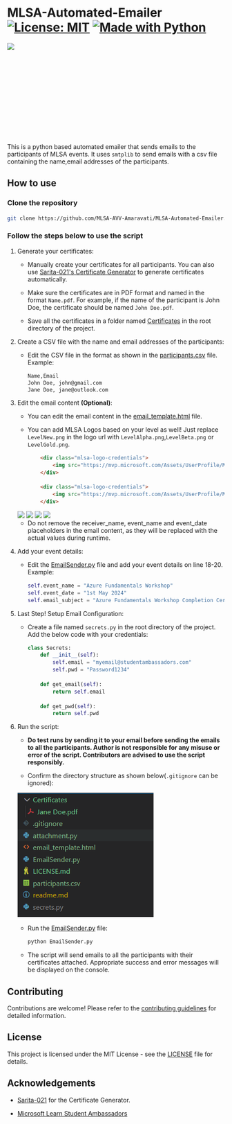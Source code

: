 # MLSA-Automated-Emailer [![License: MIT][License-Badge]](LICENSE.md) [![Made with Python][Python-Badge]](https://www.python.org/)

<img src="https://mvp.microsoft.com/Assets/UserProfile/MSA/Badge/LevelNew.png" height="200" style="display: block; margin: 0 auto;"><br>

This is a python based automated emailer that sends emails to the participants of MLSA events. It uses `smtplib` to send emails with a csv file containing the name,email addresses of the participants.

## How to use

### Clone the repository

```bash
git clone https://github.com/MLSA-AVV-Amaravati/MLSA-Automated-Emailer.git
```

### Follow the steps below to use the script

1. Generate your certificates:

    - Manually create your certificates for all participants.  You can also use [Sarita-021's Certificate Generator](https://github.com/Sarita-021/MLSA-Certificate-Generator) to generate certificates automatically.

    - Make sure the certificates are in PDF format and named in the format `Name.pdf`. For example, if the name of the participant is John Doe, the certificate should be named `John Doe.pdf`.

    - Save all the certificates in a folder named [Certificates](Certificates) in the root directory of the project.

2. Create a CSV file with the name and email addresses of the participants:

    - Edit the CSV file in the format as shown in the [participants.csv](participants.csv) file.
    Example:

        ```csv
        Name,Email
        John Doe, john@gmail.com
        Jane Doe, jane@outlook.com
        ```

3. Edit the email content **(Optional)**:

    - You can edit the email content in the [email_template.html](email_template.html) file.
    
    - You can add MLSA Logos based on your level as well! Just replace `LevelNew.png` in the logo url with `LevelAlpha.png`,`LevelBeta.png` or `LevelGold.png`.

        ```html
            <div class="mlsa-logo-credentials">
                <img src="https://mvp.microsoft.com/Assets/UserProfile/MSA/Badge/LevelGold.png" alt="Microsoft Learn Student Ambassador Logo" width="100">
            </div>

            <div class="mlsa-logo-credentials">
                <img src="https://mvp.microsoft.com/Assets/UserProfile/MSA/Badge/LevelNew.png" alt="Microsoft Learn Student Ambassador Logo" width="100">
            </div>
        ```

    <img src="https://mvp.microsoft.com/Assets/UserProfile/MSA/Badge/LevelNew.png" height="100">
    <img src="https://mvp.microsoft.com/Assets/UserProfile/MSA/Badge/LevelAlpha.png" height="100">
    <img src="https://mvp.microsoft.com/Assets/UserProfile/MSA/Badge/LevelBeta.png" height="100">
    <img src="https://mvp.microsoft.com/Assets/UserProfile/MSA/Badge/LevelGold.png" height="100"><br>

    - Do not remove the receiver_name, event_name and event_date placeholders in the email content, as they will be replaced with the actual values during runtime.

4. Add your event details:

    - Edit the [EmailSender.py](EmailSender.py) file and add your event details on line 18-20. Example:

        ```python
        self.event_name = "Azure Fundamentals Workshop"
        self.event_date = "1st May 2024"
        self.email_subject = "Azure Fundamentals Workshop Completion Certificate"
        ```

5. Last Step! Setup Email Configuration:

    - Create a file named `secrets.py` in the root directory of the project. Add the below code with your credentials:

        ```python
        class Secrets:
            def __init__(self):
                self.email = "myemail@studentambassadors.com"
                self.pwd = "Password1234"

            def get_email(self):
                return self.email

            def get_pwd(self):
                return self.pwd
        ```

6. Run the script:

    - **Do test runs by sending it to your email before sending the emails to all the participants. Author is not responsible for any misuse or error of the script. Contributors are advised to use the script responsibly.**

    - Confirm the directory structure as shown below(`.gitignore` can be ignored):

    ![Directory](Directory.png)

    - Run the [EmailSender.py](EmailSender.py) file:

        ```bash
        python EmailSender.py
        ```

    - The script will send emails to all the participants with their certificates attached. Appropriate success and error messages will be displayed on the console.

## Contributing

Contributions are welcome! Please refer to the [contributing guidelines](CONTRIBUTING.md) for detailed information.

## License

This project is licensed under the MIT License - see the [LICENSE](LICENSE) file for details.

## Acknowledgements

- [Sarita-021](https://github.com/Sarita-021) for the Certificate Generator.

- [Microsoft Learn Student Ambassadors](https://studentambassadors.microsoft.com/)

[License-Badge]:        https://img.shields.io/badge/License-MIT-blue.svg

[Python-Badge]: https://img.shields.io/badge/Python-FFFFFF?logo=python&logoColor=000
